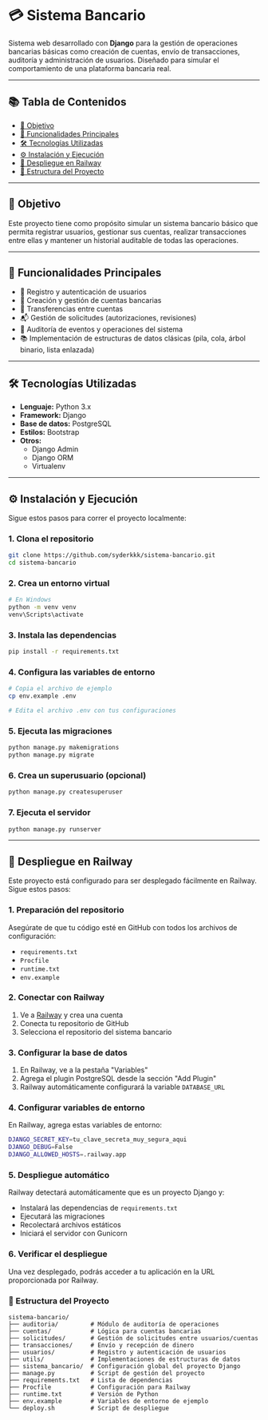 # 💳 Sistema Bancario

Sistema web desarrollado con **Django** para la gestión de operaciones bancarias básicas como creación de cuentas, envío de transacciones, auditoría y administración de usuarios. Diseñado para simular el comportamiento de una plataforma bancaria real.

---

## 📚 Tabla de Contenidos

- [🎯 Objetivo](#-objetivo)
- [🚀 Funcionalidades Principales](#-funcionalidades-principales)
- [🛠️ Tecnologías Utilizadas](#️-tecnologías-utilizadas)
- [⚙️ Instalación y Ejecución](#️-instalación-y-ejecución)
- [🚀 Despliegue en Railway](#-despliegue-en-railway)
- [📁 Estructura del Proyecto](#-estructura-del-proyecto)

---

## 🎯 Objetivo

Este proyecto tiene como propósito simular un sistema bancario básico que permita registrar usuarios, gestionar sus cuentas, realizar transacciones entre ellas y mantener un historial auditable de todas las operaciones.

---

## 🚀 Funcionalidades Principales

- 🧑 Registro y autenticación de usuarios
- 💼 Creación y gestión de cuentas bancarias
- 💸 Transferencias entre cuentas
- 📬 Gestión de solicitudes (autorizaciones, revisiones)
- 📜 Auditoría de eventos y operaciones del sistema
- 📚 Implementación de estructuras de datos clásicas (pila, cola, árbol binario, lista enlazada)

---

## 🛠️ Tecnologías Utilizadas

- **Lenguaje:** Python 3.x
- **Framework:** Django
- **Base de datos:** PostgreSQL 
- **Estilos:** Bootstrap
- **Otros:** 
  - Django Admin
  - Django ORM
  - Virtualenv

---

## ⚙️ Instalación y Ejecución

Sigue estos pasos para correr el proyecto localmente:

### 1. Clona el repositorio

```bash
git clone https://github.com/syderkkk/sistema-bancario.git
cd sistema-bancario
```
### 2. Crea un entorno virtual

```bash
# En Windows
python -m venv venv
venv\Scripts\activate
```

### 3. Instala las dependencias

```bash
pip install -r requirements.txt
```

### 4. Configura las variables de entorno

```bash
# Copia el archivo de ejemplo
cp env.example .env

# Edita el archivo .env con tus configuraciones
```

### 5. Ejecuta las migraciones

```bash
python manage.py makemigrations
python manage.py migrate
```

### 6. Crea un superusuario (opcional)

```bash
python manage.py createsuperuser
```

### 7. Ejecuta el servidor

```bash
python manage.py runserver
```

---

## 🚀 Despliegue en Railway

Este proyecto está configurado para ser desplegado fácilmente en Railway. Sigue estos pasos:

### 1. Preparación del repositorio

Asegúrate de que tu código esté en GitHub con todos los archivos de configuración:
- `requirements.txt`
- `Procfile`
- `runtime.txt`
- `env.example`

### 2. Conectar con Railway

1. Ve a [Railway](https://railway.app) y crea una cuenta
2. Conecta tu repositorio de GitHub
3. Selecciona el repositorio del sistema bancario

### 3. Configurar la base de datos

1. En Railway, ve a la pestaña "Variables"
2. Agrega el plugin PostgreSQL desde la sección "Add Plugin"
3. Railway automáticamente configurará la variable `DATABASE_URL`

### 4. Configurar variables de entorno

En Railway, agrega estas variables de entorno:

```bash
DJANGO_SECRET_KEY=tu_clave_secreta_muy_segura_aqui
DJANGO_DEBUG=False
DJANGO_ALLOWED_HOSTS=.railway.app
```

### 5. Despliegue automático

Railway detectará automáticamente que es un proyecto Django y:
- Instalará las dependencias de `requirements.txt`
- Ejecutará las migraciones
- Recolectará archivos estáticos
- Iniciará el servidor con Gunicorn

### 6. Verificar el despliegue

Una vez desplegado, podrás acceder a tu aplicación en la URL proporcionada por Railway.

### 📁 Estructura del Proyecto
```text
sistema-bancario/
├── auditoria/         # Módulo de auditoría de operaciones
├── cuentas/           # Lógica para cuentas bancarias
├── solicitudes/       # Gestión de solicitudes entre usuarios/cuentas
├── transacciones/     # Envío y recepción de dinero
├── usuarios/          # Registro y autenticación de usuarios
├── utils/             # Implementaciones de estructuras de datos
├── sistema_bancario/  # Configuración global del proyecto Django
├── manage.py          # Script de gestión del proyecto
├── requirements.txt   # Lista de dependencias
├── Procfile           # Configuración para Railway
├── runtime.txt        # Versión de Python
├── env.example        # Variables de entorno de ejemplo
└── deploy.sh          # Script de despliegue
```